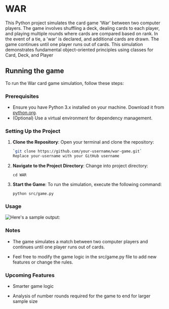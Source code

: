 # WAR
This Python project simulates the card game 'War' between two computer players. The game involves shuffling a deck, dealing cards to each player, and playing multiple rounds where cards are compared based on rank. In the event of a tie, a 'war' is declared, and additional cards are drawn. The game continues until one player runs out of cards. This simulation demonstrates fundamental object-oriented principles using classes for Card, Deck, and Player

## Running the game
To run the War card game simulation, follow these steps:

### Prerequisites

- Ensure you have Python 3.x installed on your machine. Download it from [python.org](https://www.python.org/downloads/).
- (Optional) Use a virtual environment for dependency management.

### Setting Up the Project

1. **Clone the Repository**:
   Open your terminal and clone the repository:  

   ```bash
   `git clone https://github.com/your-username/war-game.git`
   Replace your-username with your GitHub username


2. **Navigate to the Project Directory**: Change into project directory:  

   `cd WAR`


3. **Start the Game**: To run the simulation, execute the following command:  

   `python src/game.py`


### Usage
![Here's a sample output:](images/sample_output.png)


### Notes
- The game simulates a match between two computer players and continues until one player runs out of cards.

- Feel free to modify the game logic in the src/game.py file to add new features or change the rules.


### Upcoming Features
-  Smarter game logic

-  Analysis of number rounds required for the game to end for larger sample size

